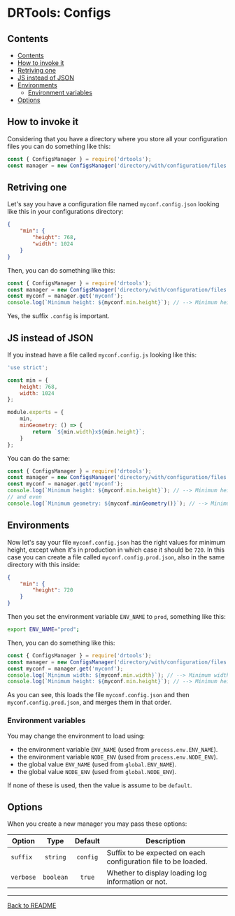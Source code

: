 # DRTools: Configs
## Contents
<!-- TOC depthFrom:2 updateOnSave:true -->

- [Contents](#contents)
- [How to invoke it](#how-to-invoke-it)
- [Retriving one](#retriving-one)
- [JS instead of JSON](#js-instead-of-json)
- [Environments](#environments)
    - [Environment variables](#environment-variables)
- [Options](#options)

<!-- /TOC -->

## How to invoke it
Considering that you have a directory where you store all your configuration files
you can do something like this:
```js
const { ConfigsManager } = require('drtools');
const manager = new ConfigsManager('directory/with/configuration/files');
```

## Retriving one
Let's say you have a configuration file named `myconf.config.json` looking like
this in your configurations directory:
```json
{
    "min": {
        "height": 768,
        "width": 1024
    }
}
```

Then, you can do something like this:
```js
const { ConfigsManager } = require('drtools');
const manager = new ConfigsManager('directory/with/configuration/files');
const myconf = manager.get('myconf');
console.log(`Minimum height: ${myconf.min.height}`); // --> Minimum height: 768
```
Yes, the suffix `.config` is important.

## JS instead of JSON
If you instead have a file called `myconf.config.js` looking like this:
```js
'use strict';

const min = {
    height: 768,
    width: 1024
};

module.exports = {
    min,
    minGeometry: () => {
        return `${min.width}x${min.height}`;
    }
};
```

You can do the same:
```js
const { ConfigsManager } = require('drtools');
const manager = new ConfigsManager('directory/with/configuration/files');
const myconf = manager.get('myconf');
console.log(`Minimum height: ${myconf.min.height}`); // --> Minimum height: 768
// and even
console.log(`Minimum geometry: ${myconf.minGeometry()}`); // --> Minimum geometry: 1024x768
```

## Environments
Now let's say your file `myconf.config.json` has the right values for minimum
height, except when it's in production in which case it should be `720`.
In this case you can create a file called `myconf.config.prod.json`, also in the same directory with this inside:
```json
{
    "min": {
        "height": 720
    }
}
```

Then you set the environment variable `ENV_NAME` to `prod`, something like this:
```sh
export ENV_NAME="prod";
```

Then, you can do something like this:
```js
const { ConfigsManager } = require('drtools');
const manager = new ConfigsManager('directory/with/configuration/files');
const myconf = manager.get('myconf');
console.log(`Minimum width: ${myconf.min.width}`); // --> Minimum width: 1024
console.log(`Minimum height: ${myconf.min.height}`); // --> Minimum height: 720
```

As you can see, this loads the file `myconf.config.json` and then
`myconf.config.prod.json`, and merges them in that order.

### Environment variables
You may change the environment to load using:
* the environment variable `ENV_NAME` (used from `process.env.ENV_NAME`).
* the environment variable `NODE_ENV` (used from `process.env.NODE_ENV`).
* the global value `ENV_NAME` (used from `global.ENV_NAME`).
* the global value `NODE_ENV` (used from `global.NODE_ENV`).

If none of these is used, then the value is assume to be `default`.

## Options
When you create a new manager you may pass these options:

| Option    |    Type   |  Default | Description                                                    |
|-----------|:---------:|:--------:|----------------------------------------------------------------|
| `suffix`  |  `string` | `config` | Suffix to be expected on each configuration file to be loaded. |
| `verbose` | `boolean` |  `true`  | Whether to display loading log information or not.             |

----
[Back to README](../README.md)
